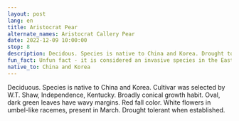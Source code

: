 ```yaml
---
layout: post
lang: en
title: Aristocrat Pear
alternate_names: Aristocrat Callery Pear
date: 2022-12-09 10:00:00
stop: 8
description: Decidous. Species is native to China and Korea. Drought tolerant when established.
fun_fact: Unfun fact - it is considered an invasive species in the East and Midwest. Spreads only if different cultivars can be cross-pollinated
native_to: China and Korea
---
```

Deciduous. Species is native to China and Korea. Cultivar was selected by W.T. Shaw, Independence, Kentucky. Broadly conical growth habit. Oval, dark green leaves have wavy margins. Red fall color. White flowers in umbel-like racemes, present in March. Drought tolerant when established.
